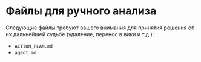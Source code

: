 # Файлы для ручного анализа

Следующие файлы требуют вашего внимания для принятия решения об их дальнейшей судьбе (удаление, перенос в вики и т.д.):

* `ACTION_PLAN.md`
* `agent.md`
